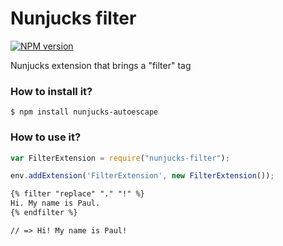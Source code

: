 # Nunjucks filter

[![NPM version](https://badge.fury.io/js/nunjucks-filter.svg)](http://badge.fury.io/js/nunjucks-filter)

Nunjucks extension that brings a "filter" tag

### How to install it?

```
$ npm install nunjucks-autoescape
```

### How to use it?

```js
var FilterExtension = require("nunjucks-filter");

env.addExtension('FilterExtension', new FilterExtension());
```


```html
{% filter "replace" "." "!" %}
Hi. My name is Paul.
{% endfilter %}

// => Hi! My name is Paul!
```
